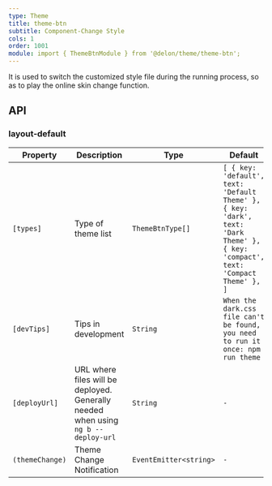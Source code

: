 ```yaml
---
type: Theme
title: theme-btn
subtitle: Component-Change Style
cols: 1
order: 1001
module: import { ThemeBtnModule } from '@delon/theme/theme-btn';
---
```


It is used to switch the customized style file during the running process, so as to play the online skin change function.

## API

### layout-default

| Property | Description | Type | Default |
|----------|-------------|------|---------|
| `[types]` | Type of theme list | `ThemeBtnType[]` | `[ { key: 'default', text: 'Default Theme' }, { key: 'dark', text: 'Dark Theme' }, { key: 'compact', text: 'Compact Theme' }, ]` |
| `[devTips]` | Tips in development | `String` | `When the dark.css file can't be found, you need to run it once: npm run theme` |
| `[deployUrl]` | URL where files will be deployed. Generally needed when using `ng b --deploy-url` | `String` | `-` |
| `(themeChange)` | Theme Change Notification | `EventEmitter<string>` | `-` |
